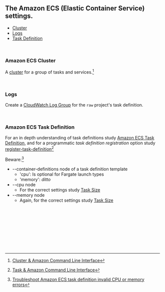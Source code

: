 <br>

## The Amazon ECS (Elastic Container Service) settings.

* [Cluster](#amazon-ecs-cluster)
* [Logs](#logs)
* [Task Definition](#amazon-ecs-task-definition)

<br>

### Amazon ECS Cluster

A [cluster](https://docs.aws.amazon.com/AmazonECS/latest/developerguide/clusters.html) for a group of tasks and services.[^cluster]

<br>

### Logs

Create a [CloudWatch Log Group](https://awscli.amazonaws.com/v2/documentation/api/latest/reference/logs/index.html#cli-aws-logs) for the `raw` project's task definition.

<br>

### Amazon ECS Task Definition

For an in depth understanding of task definitions study [Amazon ECS Task Definition](https://docs.aws.amazon.com/AmazonECS/latest/developerguide/task_definitions.html), and for a programmatic _task definition registration_ option study [register-task-definition](https://awscli.amazonaws.com/v2/documentation/api/latest/reference/ecs/register-task-definition.html)[^task] 

Beware:[^errors]
* --container-definitions node of a task definition template
  * 'cpu': Is optional for Fargate launch types
  * 'memory': *ditto*
* --cpu node
  * For the correct settings study [Task Size](https://docs.aws.amazon.com/AmazonECS/latest/developerguide/task_definition_parameters.html)
* --memory node
  * Again, for the correct settings study [Task Size](https://docs.aws.amazon.com/AmazonECS/latest/developerguide/task_definition_parameters.html)

<br>
<br>

<br>
<br>

<br>
<br>

<br>
<br>

[^errors]: [Troubleshoot Amazon ECS task definition invalid CPU or memory errors](https://docs.aws.amazon.com/AmazonECS/latest/developerguide/task-cpu-memory-error.html)
[^cluster]: [Cluster & Amazon Command Line Interface](https://awscli.amazonaws.com/v2/documentation/api/latest/reference/ecs/index.html)
[^task]: [Task & Amazon Command Line Interface](https://awscli.amazonaws.com/v2/documentation/api/latest/reference/ecs/index.html)
